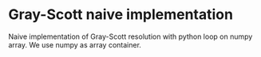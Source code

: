 # Gray-Scott naive implementation

Naive implementation of Gray-Scott resolution with python loop on numpy array.
We use numpy as array container.

